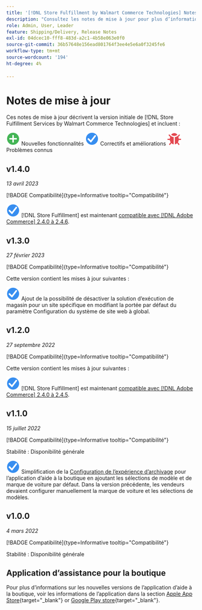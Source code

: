 ```yaml
---
title: '[!DNL Store Fulfillment by Walmart Commerce Technologies] Notes de mise à jour'
description: "Consultez les notes de mise à jour pour plus d’informations sur toutes les [!DNL Store Fulfillment by Walmart Commerce Technologies] versions."
role: Admin, User, Leader
feature: Shipping/Delivery, Release Notes
exl-id: 04dcec10-fff8-483d-a2c1-4b58e063e0f0
source-git-commit: 36b57648e156ead801764f3ee4e5e6a0f3245fe6
workflow-type: tm+mt
source-wordcount: '194'
ht-degree: 4%

---
```


# Notes de mise à jour

Ces notes de mise à jour décrivent la version initiale de [!DNL Store Fulfillment Services by Walmart Commerce Technologies] et incluent :

![Nouveau](../assets/new.svg) Nouvelles fonctionnalités
![Correction d’un problème](../assets/fix.svg) Correctifs et améliorations
![Problème connu](../assets/bug.svg) Problèmes connus

## v1.4.0

*13 avril 2023*

[!BADGE Compatibilité]{type=Informative tooltip="Compatibilité"}

![Nouveau](../assets/fix.svg) [!DNL Store Fulfillment] est maintenant [compatible avec [!DNL Adobe Commerce] 2.4.0 à 2.4.6](https://experienceleague.adobe.com/docs/commerce-operations/release/product-availability.html).


## v1.3.0

*27 février 2023*

[!BADGE Compatibilité]{type=Informative tooltip="Compatibilité"}

Cette version contient les mises à jour suivantes :

![Nouveau](../assets/fix.svg)<!-- WMTP-795 --> Ajout de la possibilité de désactiver la solution d’exécution de magasin pour un site spécifique en modifiant la portée par défaut du paramètre Configuration du système de site web à global.

## v1.2.0

*27 septembre 2022*

[!BADGE Compatibilité]{type=Informative tooltip="Compatibilité"}

Cette version contient les mises à jour suivantes :

![Nouveau](../assets/fix.svg) [!DNL Store Fulfillment] est maintenant [compatible avec [!DNL Adobe Commerce] 2.4.0 à 2.4.5](https://experienceleague.adobe.com/docs/commerce-operations/release/product-availability.html).


## v1.1.0

*15 juillet 2022*

[!BADGE Compatibilité]{type=Informative tooltip="Compatibilité"}

Stabilité : Disponibilité générale

![Nouveau](../assets/fix.svg)<!-- WMTP-731 --> Simplification de la [Configuration de l’expérience d’archivage](check-in-experience-setup.md) pour l’application d’aide à la boutique en ajoutant les sélections de modèle et de marque de voiture par défaut. Dans la version précédente, les vendeurs devaient configurer manuellement la marque de voiture et les sélections de modèles.

## v1.0.0

*4 mars 2022*

[!BADGE Compatibilité]{type=Informative tooltip="Compatibilité"}

Stabilité : Disponibilité générale

## Application d’assistance pour la boutique

Pour plus d’informations sur les nouvelles versions de l’application d’aide à la boutique, voir les informations de l’application dans la section [Apple App Store](https://apps.apple.com/us/app/store-assist-by-walmart/id1609281539){target="_blank"} or [Google Play store](https://play.google.com/store/apps/details?id=com.walmart.faas.storeassist){target="_blank"}.
